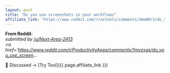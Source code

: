 ```yaml
---
layout: post
title: "Do you use screenshots in your workflows"
affiliate_link: "https://www.reddit.com/r/aitools/comments/1mw00r3/do_you_use_screenshots_in_your_workflows/?ref=autoverse&utm_source=autoverse"
---
```


**From Reddit**:  
*&#32; submitted by &#32; <a href='https://www.reddit.com/user/Next-Area-2413'> /u/Next-Area-2413 </a> <br /> <span><a href='https://www.reddit.com/r/ProductivityApps/comments/1mvzsgs/do_you_use_screen...*

💬 Discussed → [Try Tool]({{ page.affiliate_link }})  

